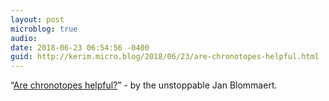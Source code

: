 ```yaml
---
layout: post
microblog: true
audio: 
date: 2018-06-23 06:54:56 -0400
guid: http://kerim.micro.blog/2018/06/23/are-chronotopes-helpful.html
---
```

“[Are chronotopes helpful?](https://alternative-democracy-research.org/2018/06/22/are-chronotopes-helpful/)” - by the unstoppable Jan Blommaert. 
